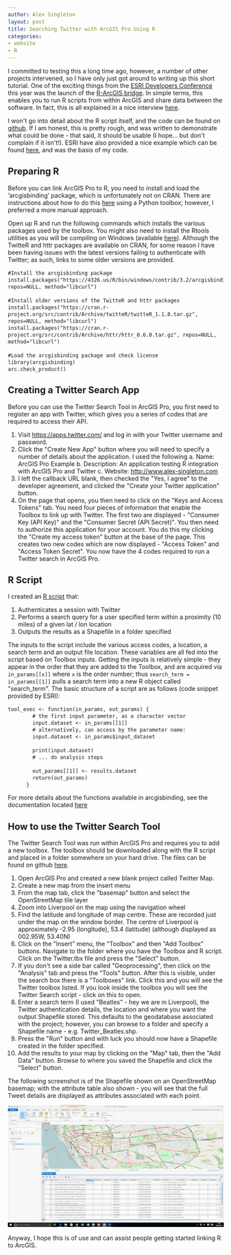 ```yaml
---
author: Alex Singleton
layout: post
title: Searching Twitter with ArcGIS Pro Using R
categories:
- website
- R
---
```


I committed to testing this a long time ago, however, a number of other projects intervened, so I have only just got around to writing up this short tutorial. One of the exciting things from the [ESRI Developers Conference](http://www.esri.com/events/devsummit) this year was the launch of the [R-ArcGIS bridge](https://r-arcgis.github.io/). In simple terms, this enables you to run R scripts from within ArcGIS and share data between the software. In fact, this is all explained in a nice interview [here](http://blogs.esri.com/esri/esri-insider/2015/07/20/building-a-bridge-to-the-r-community/).

I won't go into detail about the R script itself, and the code can be found on [github](https://github.com/alexsingleton/ArcGIS_Twitter). If I am honest, this is pretty rough, and was written to demonstrate what could be done - that said, it should be usable (I hope... but don't complain if it isn't!). ESRI have also provided a nice example which can be found [here](https://github.com/R-ArcGIS/r-sample-tools), and was the basis of my code.

## Preparing R
Before you can link ArcGIS Pro to R, you need to install and load the ‘arcgisbinding’ package, which is unfortunately not on CRAN. There are instructions about how to do this [here](https://r-arcgis.github.io/) using a Python toolbox; however, I preferred a more manual approach.

Open up R and run the following commands which installs the various packages used by the toolbox. You might also need to install the Rtools utilities as you will be compiling on Windows (available [here](https://cran.r-project.org/bin/windows/Rtools/)). Although the TwitteR and httr packages are available on CRAN, for some reason I have been having issues with the latest versions failing to authenticate with Twitter; as such, links to some older versions are provided.

```
#Install the arcgisbinding package
install.packages("https://4326.us/R/bin/windows/contrib/3.2/arcgisbinding_1.0.0.111.zip", repos=NULL, method="libcurl")

#Install older versions of the TwitteR and httr packages
install.packages("https://cran.r-project.org/src/contrib/Archive/twitteR/twitteR_1.1.8.tar.gz", repos=NULL, method="libcurl")
install.packages("https://cran.r-project.org/src/contrib/Archive/httr/httr_0.6.0.tar.gz", repos=NULL, method="libcurl")

#Load the arcgisbinding package and check license
library(arcgisbinding)
arc.check_product()
```

## Creating a Twitter Search App
Before you can use the Twitter Search Tool in ArcGIS Pro, you first need to register an app with Twitter, which gives you a series of codes that are required to access their API.

1. Visit https://apps.twitter.com/ and log in with your Twitter username and password.
2. Click the "Create New App" button where you will need to specify a number of details about the application. I used the following
  a. Name: ArcGIS Pro Example
  b. Description: An application testing R integration with ArcGIS Pro and Twitter
  c. Website: http://www.alex-singleton.com
3. I left the callback URL blank, then checked the "Yes, I agree" to the developer agreement, and clicked the "Create your Twitter application" button.
4. On the page that opens, you then need to click on the "Keys and Access Tokens" tab. You need four pieces of information that enable the Toolbox to link up with Twitter. The first two are displayed - "Consumer Key (API Key)" and the "Consumer Secret (API Secret)". You then need to authorize this application for your account. You do this my clicking the "Create my access token" button at the base of the page. This creates two new codes which are now displayed - "Access Token" and "Access Token Secret". You now have the 4 codes required to run a Twitter search in ArcGIS Pro.

## R Script
I created an [R script](https://github.com/alexsingleton/ArcGIS_Twitter) that:
1. Authenticates a session with Twitter
2. Performs a search query for a user specified term within a proximity (10 miles) of a given lat / lon location
3. Outputs the results as a Shapefile in a folder specified

The inputs to the script include the various access codes, a location, a search term and an output file location. These variables are all fed into the script based on Toolbox inputs. Getting the inputs is relatively simple - they appear in the order that they are added to the Toolbox, and are acquired via ```in_params[[x]]``` where ```x``` is the order number; thus ```search_term = in_params[[1]]``` pulls a search term into a new R object called "search_term". The basic structure of a script are as follows (code snippet provided by ESRI):

```
tool_exec <- function(in_params, out_params) {
        # the first input parameter, as a character vector
        input.dataset <- in_params[[1]]
        # alternatively, can access by the parameter name:
        input.dataset <- in_params$input_dataset

        print(input.dataset)
        # ... do analysis steps

        out_params[[1]] <- results.dataset
        return(out_params)
      }
```
For more details about the functions available in arcgisbinding, see the documentation located [here](https://4326.us/R/arcgisbinding.pdf)

## How to use the Twitter Search Tool

The Twitter Search Tool was run within ArcGIS Pro and requires you to add a new toolbox. The toolbox should be downloaded along with the R script and placed in a folder somewhere on your hard drive. The files can be found on github [here](https://github.com/alexsingleton/ArcGIS_Twitter).

1. Open ArcGIS Pro and created a new blank project called Twitter Map.
2. Create a new map from the insert menu
3. From the map tab, click the "basemap" button and select the OpenStreetMap tile layer
4. Zoom into Liverpool on the map using the navigation wheel
5. Find the latitude and longitude of map centre. These are recorded just under the map on the window border. The centre of Liverpool is approximately -2.95 (longitude), 53.4 (latitude) (although displayed as 002.95W, 53.40N)
6. Click on the "Insert" menu, the "Toolbox" and then "Add Toolbox" buttons. Navigate to the folder where you have the Toolbox and R script. Click on the Twitter.tbx file and press the "Select" button.
7. If you don't see a side bar called "Geoprocessing", then click on the "Analysis" tab and press the "Tools" button. After this is visible, under the search box there is a "Toolboxes" link. Click this and you will see the Twitter toolbox listed. If you look inside the toolbox you will see the Twitter Search script - click on this to open.
8. Enter a search term (I used "Beatles" - hey we are in Liverpool), the Twitter authentication details, the location and where you want the output Shapefile stored. This defaults to the geodatabase associated with the project; however, you can browse to a folder and specify a Shapefile name - e.g. Twitter_Beatles.shp.
9. Press the "Run" button and with luck you should now have a Shapefile created in the folder specified.
10. Add the results to your map by clicking on the "Map" tab, then the "Add Data" button. Browse to where you saved the Shapefile and click the "Select" button.

The following screenshot is of the Shapefile shown on an OpenStreetMap basemap; with the attribute table also shown - you will see that the full Tweet details are displayed as attributes associated with each point.

![pbec](/public/images/output.png)

Anyway, I hope this is of use and can assist people getting started linking R to ArcGIS.

